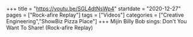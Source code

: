 +++
title = "https://youtu.be/SGL4dtNsWp4"
startdate = "2020-12-27"
pages = ["Rock-afire Replay"]
tags = ["Videos"]
categories = ["Creative Engineering","ShowBiz Pizza Place"]
+++
Mijin Billy Bob sings: Don't You Want To Share! (Rock-afire Replay)
